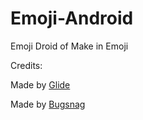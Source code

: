 # Emoji-Android
Emoji Droid of Make in Emoji

Credits:


Made by [Glide](https://github.com/bumptech/glide)


Made by [Bugsnag](https://github.com/bugsnag/bugsnag-android)
